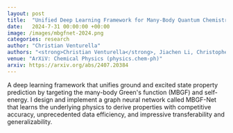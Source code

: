 ```yaml
---
layout: post
title:  "Unified Deep Learning Framework for Many-Body Quantum Chemistry via Green's Functions"
date:   2024-7-31 00:00:00 +00:00
image: /images/mbgfnet-2024.png
categories: research
author: "Christian Venturella"
authors: "<strong>Christian Venturella</strong>, Jiachen Li, Christopher Hillenbrand, Ximena Leyva Peralta, Jessica Liu, Tianyu Zhu*"
venue: "ArXiV: Chemical Physics (physics.chem-ph)"
arxiv: https://arxiv.org/abs/2407.20384
---
```

A deep learning framework that unifies ground and excited state property prediction by targeting the many-body Green's function (MBGF) and self-energy. I design and implement a graph neural network called MBGF-Net that learns the underlying physics to derive properties with competitive accuracy, unprecedented data efficiency, and impressive transferability and generalizability.
